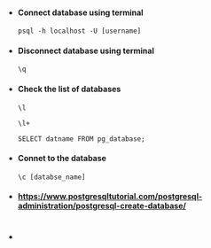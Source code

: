 - #### Connect database using terminal
  ```
  psql -h localhost -U [username]
  ```

- #### Disconnect database using terminal
  ```
  \q
  ```

- #### Check the list of databases
  ```
  \l
  ```
  ```
  \l+
  ```
  ```
  SELECT datname FROM pg_database;
  ```

- #### Connet to the database
  ```
  \c [databse_name]
  ```

- #### https://www.postgresqltutorial.com/postgresql-administration/postgresql-create-database/
  ```
  
  ```

- #### 
  ```
  
  ```
